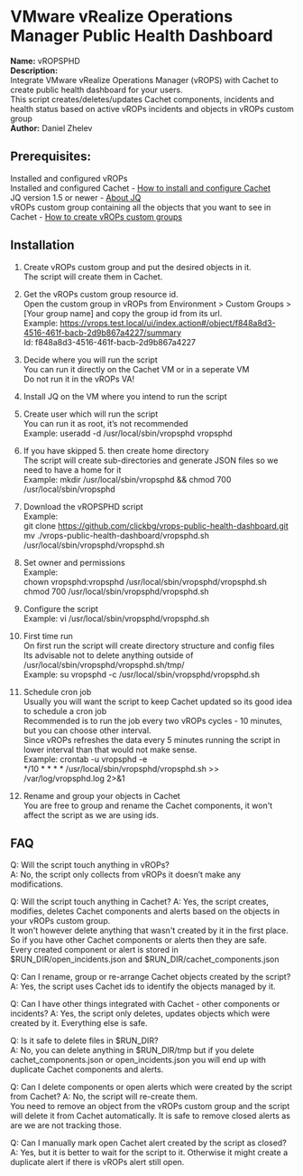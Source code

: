 # VMware vRealize Operations Manager Public Health Dashboard
**Name:** vROPSPHD  
**Description:**  
Integrate VMware vRealize Operations Manager (vROPS) with Cachet to create public health dashboard for your users.  
This script creates/deletes/updates Cachet components, incidents and health status based on active vROPs incidents and objects in vROPs custom group  
**Author:** Daniel Zhelev  

## Prerequisites:
Installed and configured vROPs  
Installed and configured Cachet - [How to install and configure Cachet](https://docs.cachethq.io/v1.0/docs/installing-cachet)  
JQ version 1.5 or newer - [About JQ](https://stedolan.github.io/jq/)  
vROPs custom group containing all the objects that you want to see in Cachet - [How to create vROPs custom groups](https://blogs.vmware.com/management/2016/07/organizing-your-vmware-vrealize-operations-environment-with-custom-groups.html)  

## Installation
1. Create vROPs custom group and put the desired objects in it.  
The script will create them in Cachet.

2. Get the vROPs custom group resource id.  
Open the custom group in vROPs from Environment > Custom Groups > [Your group name] and copy the group id from its url.  
Example: https://vrops.test.local/ui/index.action#/object/f848a8d3-4516-461f-bacb-2d9b867a4227/summary  
Id: f848a8d3-4516-461f-bacb-2d9b867a4227  

3. Decide where you will run the script  
You can run it directly on the Cachet VM or in a seperate VM  
Do not run it in the vROPs VA!  

4. Install JQ on the VM where you intend to run the script

5. Create user which will run the script  
You can run it as root, it’s not recommended  
Example: useradd -d /usr/local/sbin/vropsphd vropsphd  

6. If you have skipped 5. then create home directory  
The script will create sub-directories and generate JSON files so we need to have a home for it  
Example: mkdir /usr/local/sbin/vropsphd && chmod 700 /usr/local/sbin/vropsphd  

7. Download the vROPSPHD script  
Example:  
git clone https://github.com/clickbg/vrops-public-health-dashboard.git  
mv ./vrops-public-health-dashboard/vropsphd.sh /usr/local/sbin/vropsphd/vropsphd.sh  

8. Set owner and permissions  
Example:  
chown vropsphd:vropsphd /usr/local/sbin/vropsphd/vropsphd.sh  
chmod 700 /usr/local/sbin/vropsphd/vropsphd.sh  

9. Configure the script  
Example: vi /usr/local/sbin/vropsphd/vropsphd.sh  

10. First time run  
On first run the script will create directory structure and config files  
Its advisable not to delete anything outside of /usr/local/sbin/vropsphd/vropsphd.sh/tmp/  
Example: su vropsphd -c /usr/local/sbin/vropsphd/vropsphd.sh  

11. Schedule cron job  
Usually you will want the script to keep Cachet updated so its good idea to schedule a cron job  
Recommended is to run the job every two vROPs cycles - 10 minutes, but you can choose other interval.  
Since vROPs refreshes the data every 5 minutes running the script in lower interval than that would not make sense.  
Example: crontab -u vropsphd -e  
*/10 * * * * /usr/local/sbin/vropsphd/vropsphd.sh >> /var/log/vropsphd.log 2>&1  

12. Rename and group your objects in Cachet  
You are free to group and rename the Cachet components, it won't affect the script as we are using ids.  

## FAQ
Q: Will the script touch anything in vROPs?  
A: No, the script only collects from vROPs it doesn’t make any modifications.

Q: Will the script touch anything in Cachet?
A: Yes, the script creates, modifies, deletes Cachet components and alerts based on the objects in your vROPs custom group.  
It won't however delete anything that wasn't created by it in the first place.  
So if you have other Cachet components or alerts then they are safe.  
Every created component or alert is stored in $RUN_DIR/open_incidents.json and $RUN_DIR/cachet_components.json  

Q: Can I rename, group or re-arrange Cachet objects created by the script?  
A: Yes, the script uses Cachet ids to identify the objects managed by it.  

Q: Can I have other things integrated with Cachet - other components or incidents?
A: Yes, the script only deletes, updates objects which were created by it.
Everything else is safe.

Q: Is it safe to delete files in $RUN_DIR?  
A: No, you can delete anything in $RUN_DIR/tmp but if you delete cachet_components.json or open_incidents.json you will end up with duplicate Cachet components and alerts.  

Q: Can I delete components or open alerts which were created by the script from Cachet?
A: No, the script will re-create them.  
You need to remove an object from the vROPs custom group and the script will delete it from Cachet automatically.
It is safe to remove closed alerts as are we are not tracking those.

Q: Can I manually mark open Cachet alert created by the script as closed?
A: Yes, but it is better to wait for the script to it. Otherwise it might create a duplicate alert if there is vROPs alert still open.
